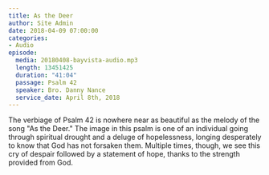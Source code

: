 ```yaml
---
title: As the Deer
author: Site Admin
date: 2018-04-09 07:00:00
categories:
- Audio
episode:
  media: 20180408-bayvista-audio.mp3
  length: 13451425
  duration: "41:04"
  passage: Psalm 42
  speaker: Bro. Danny Nance
  service_date: April 8th, 2018
---
```

The verbiage of Psalm 42 is nowhere near as beautiful as the melody of the song "As the Deer." The image in this psalm is one of an individual going through spiritual drought and a deluge of hopelessness, longing desperately to know that God has not forsaken them. Multiple times, though, we see this cry of despair followed by a statement of hope, thanks to the strength provided from God.
